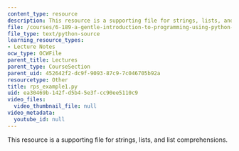 ```yaml
---
content_type: resource
description: This resource is a supporting file for strings, lists, and list comprehensions.
file: /courses/6-189-a-gentle-introduction-to-programming-using-python-january-iap-2011/ea30469b142fd5b45e3fcc90ee5110c9_rps_example1.py
file_type: text/python-source
learning_resource_types:
- Lecture Notes
ocw_type: OCWFile
parent_title: Lectures
parent_type: CourseSection
parent_uid: 452642f2-dc9f-9093-87c9-7c046705b92a
resourcetype: Other
title: rps_example1.py
uid: ea30469b-142f-d5b4-5e3f-cc90ee5110c9
video_files:
  video_thumbnail_file: null
video_metadata:
  youtube_id: null
---
```

This resource is a supporting file for strings, lists, and list comprehensions.

